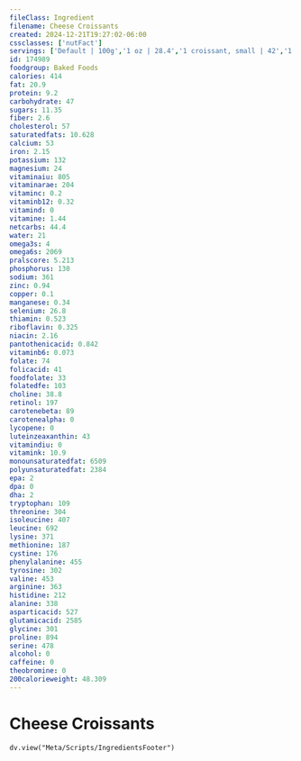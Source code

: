 ```yaml
---
fileClass: Ingredient
filename: Cheese Croissants
created: 2024-12-21T19:27:02-06:00
cssclasses: ['nutFact']
servings: ['Default | 100g','1 oz | 28.4','1 croissant, small | 42','1 croissant, medium | 57','1 croissant, large | 67']
id: 174989
foodgroup: Baked Foods
calories: 414
fat: 20.9
protein: 9.2
carbohydrate: 47
sugars: 11.35
fiber: 2.6
cholesterol: 57
saturatedfats: 10.628
calcium: 53
iron: 2.15
potassium: 132
magnesium: 24
vitaminaiu: 805
vitaminarae: 204
vitaminc: 0.2
vitaminb12: 0.32
vitamind: 0
vitamine: 1.44
netcarbs: 44.4
water: 21
omega3s: 4
omega6s: 2069
pralscore: 5.213
phosphorus: 130
sodium: 361
zinc: 0.94
copper: 0.1
manganese: 0.34
selenium: 26.8
thiamin: 0.523
riboflavin: 0.325
niacin: 2.16
pantothenicacid: 0.842
vitaminb6: 0.073
folate: 74
folicacid: 41
foodfolate: 33
folatedfe: 103
choline: 38.8
retinol: 197
carotenebeta: 89
carotenealpha: 0
lycopene: 0
luteinzeaxanthin: 43
vitamindiu: 0
vitamink: 10.9
monounsaturatedfat: 6509
polyunsaturatedfat: 2384
epa: 2
dpa: 0
dha: 2
tryptophan: 109
threonine: 304
isoleucine: 407
leucine: 692
lysine: 371
methionine: 187
cystine: 176
phenylalanine: 455
tyrosine: 302
valine: 453
arginine: 363
histidine: 212
alanine: 338
asparticacid: 527
glutamicacid: 2585
glycine: 301
proline: 894
serine: 478
alcohol: 0
caffeine: 0
theobromine: 0
200calorieweight: 48.309
---
```


# Cheese Croissants

```dataviewjs
dv.view("Meta/Scripts/IngredientsFooter")
```